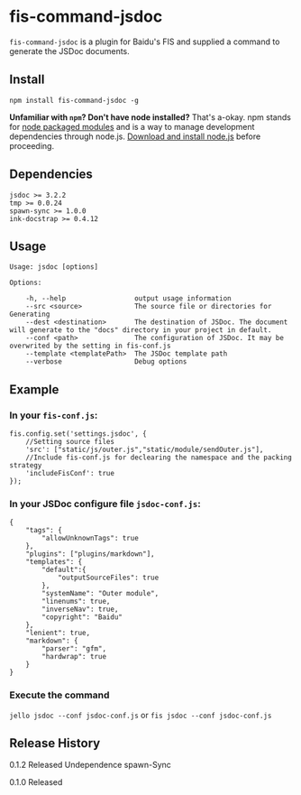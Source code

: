 fis-command-jsdoc
===
`fis-command-jsdoc` is a plugin for Baidu's FIS and supplied a command to generate the JSDoc documents.

## Install

	npm install fis-command-jsdoc -g
**Unfamiliar with `npm`? Don't have node installed?** That's a-okay. npm stands for [node packaged modules](http://npmjs.org/) and is a way to manage development dependencies through node.js. [Download and install node.js](http://nodejs.org/download/) before proceeding.

## Dependencies

	jsdoc >= 3.2.2
    tmp >= 0.0.24
    spawn-sync >= 1.0.0
    ink-docstrap >= 0.4.12

## Usage

	Usage: jsdoc [options]

	Options:

        -h, --help                 output usage information
        --src <source>             The source file or directories for Generating
        --dest <destination>       The destination of JSDoc. The document will generate to the "docs" directory in your project in default.
        --conf <path>              The configuration of JSDoc. It may be overwrited by the setting in fis-conf.js
        --template <templatePath>  The JSDoc template path
        --verbose                  Debug options

## Example

### In your `fis-conf.js`:

    fis.config.set('settings.jsdoc', {
        //Setting source files
        'src': ["static/js/outer.js","static/module/sendOuter.js"],
        //Include fis-conf.js for declearing the namespace and the packing strategy
        'includeFisConf': true
    });

### In your JSDoc configure file `jsdoc-conf.js`:

    {
        "tags": {
            "allowUnknownTags": true
        },  
        "plugins": ["plugins/markdown"],
        "templates": {
            "default":{
                "outputSourceFiles": true
            },  
            "systemName": "Outer module",
            "linenums": true,
            "inverseNav": true,
            "copyright": "Baidu"
        },  
        "lenient": true,
        "markdown": {
            "parser": "gfm",
            "hardwrap": true
        }   
    }

### Execute the command

`jello jsdoc --conf jsdoc-conf.js` or `fis jsdoc --conf jsdoc-conf.js`

## Release History
0.1.2 Released
Undependence spawn-Sync

0.1.0 Released
